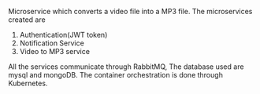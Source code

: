 Microservice which converts a video file into a MP3 file. The microservices created are 
1. Authentication(JWT token)
2. Notification Service
3. Video to MP3 service


All the services communicate through RabbitMQ, The database used are mysql and mongoDB. The container orchestration is done through Kubernetes. 

